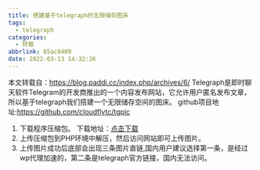 ```yaml
---
title: 搭建基于telegraph的无限储存图床
tags:
  - telegraph
categories:
  - 转载
abbrlink: 65ac8409
date: 2022-03-13 14:32:26
---
```

本文转载自：https://blog.paddi.cc/index.php/archives/6/
Telegraph是即时聊天软件Telegram的开发商推出的一个内容发布网站，它允许用户匿名发布文章，所以基于telegraph我们搭建一个无限储存空间的图床。
github项目地址:https://github.com/cloudflytc/tgpic

<!-- more -->

1. 下载程序压缩包。
   下载地址：[点击下载](https://github.com/cloudflytc/tgpic/archive/refs/heads/master.zip)
2. 上传压缩包到PHP环境中解压，然后访问网站即可上传图片。
3. 上传图片成功后底部会出现三条图片直链,国内用户建议选择第一条，是经过wp代理加速的，第二条是telegraph官方链接，国内无法访问。

